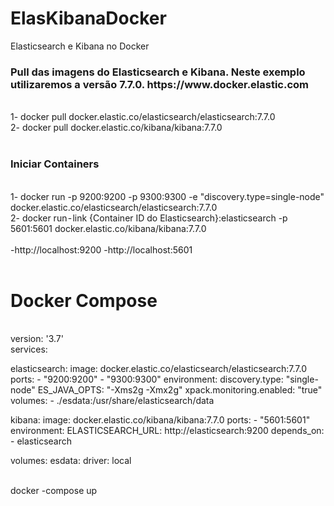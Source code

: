 # ElasKibanaDocker
Elasticsearch e Kibana no Docker

<h3>Pull das imagens do Elasticsearch e Kibana. Neste exemplo utilizaremos a versão 7.7.0. https://www.docker.elastic.com</h3>
<br>
1- docker pull docker.elastic.co/elasticsearch/elasticsearch:7.7.0
<br>
2- docker pull docker.elastic.co/kibana/kibana:7.7.0
<br>
<br>
<h3>Iniciar Containers</h3>
<br>
1- docker run -p 9200:9200 -p 9300:9300 -e "discovery.type=single-node" docker.elastic.co/elasticsearch/elasticsearch:7.7.0
<br>
2- docker run - link {Container ID do Elasticsearch}:elasticsearch -p 5601:5601 docker.elastic.co/kibana/kibana:7.7.0
<br>
<br>
-http://localhost:9200
-http://localhost:5601
<br>
<br>
<h1>Docker Compose</h1>
<br>
version: '3.7'
<br>
services:

elasticsearch:
    image: docker.elastic.co/elasticsearch/elasticsearch:7.7.0
    ports:
      - "9200:9200"
      - "9300:9300"
    environment:
      discovery.type: "single-node"
      ES_JAVA_OPTS: "-Xms2g -Xmx2g"
      xpack.monitoring.enabled: "true"
    volumes:
      - ./esdata:/usr/share/elasticsearch/data
      
  kibana:
    image: docker.elastic.co/kibana/kibana:7.7.0
    ports:
      - "5601:5601"
    environment:
      ELASTICSEARCH_URL: http://elasticsearch:9200
    depends_on:
      - elasticsearch
      
volumes:
  esdata:
    driver: local

<br> 
docker -compose up
